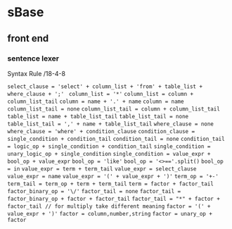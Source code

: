 # sBase


## front end

### sentence lexer

Syntax Rule /18-4-8

`select_clause = 'select' + column_list + 'from' + table_list + where_clause + ';' `
`column_list = '*'`
`column_list = column + column_list_tail`
`column = name + '.' + name`
`column = name`
`column_list_tail = none`
`column_list_tail = column + column_list_tail`
`table_list = name + table_list_tail`
`table_list_tail = none`
`table_list_tail = ',' + name + table_list_tail`
`where_clause = none`
`where_clause = 'where' + condition_clause`
`condition_clause = single_condition + condition_tail`
`condition_tail = none`
`condition_tail = logic_op + single_condition + condition_tail`
`single_condition = unary_logic_op + single_condition`
`single_condition = value_expr + bool_op + value_expr`
`bool_op = 'like'`
`bool_op = '<>=='.split()`
`bool_op = in`
`value_expr = term + term_tail`
`value_expr = select_clause`
`value_expr = name`
`value_expr = '(' + value_expr + ')'`
`term_op = '+-'`
`term_tail = term_op + term + term_tail`
`term = factor + factor_tail`
`factor_binary_op = '\/'`
`factor_tail = none`
`factor_tail = factor_binary_op + factor + factor_tail`
`factor_tail = "*" + factor + factor_tail // for multiply take different meaning`
`factor = '(' + value_expr + ')'`
`factor = column,number,string`
`factor = unary_op + factor`
